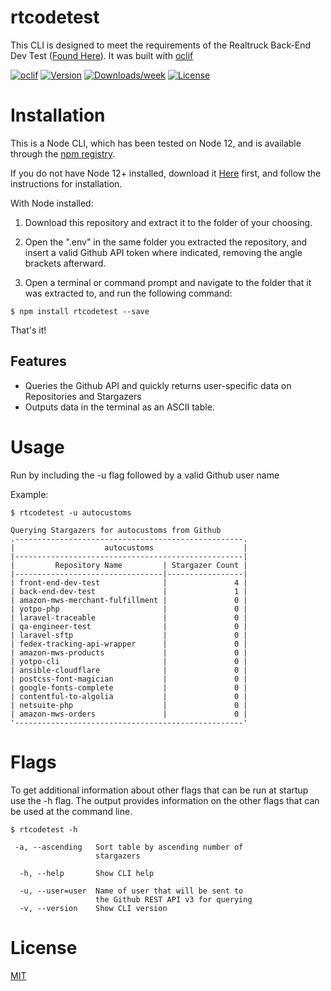 rtcodetest
==========

This CLI is designed to meet the requirements of the Realtruck Back-End Dev Test ([Found Here](https://github.com/AutoCustoms/back-end-dev-test)).  It was built with [oclif](https://oclif.io/)

[![oclif](https://img.shields.io/badge/cli-oclif-brightgreen.svg)](https://oclif.io)
[![Version](https://img.shields.io/npm/v/rtcodetest.svg)](https://npmjs.org/package/rtcodetest)
[![Downloads/week](https://img.shields.io/npm/dw/rtcodetest.svg)](https://npmjs.org/package/rtcodetest)
[![License](https://img.shields.io/npm/l/rtcodetest.svg)](https://github.com/siege-master/ideal-memory/blob/master/package.json)

# Installation

This is a Node CLI, which has been tested on Node 12, and is available through the [npm registry](https://www.npmjs.com).

If you do not have Node 12+ installed, download it [Here](https://nodejs.org/en/download/) first, and follow the instructions for installation.

With Node installed:

1.  Download this repository and extract it to the folder of your choosing.  

2.  Open the ".env" in the same folder you extracted the repository, and insert a valid Github API token where indicated, removing the angle brackets afterward.  

3.  Open a terminal or command prompt and navigate to the folder that it was extracted to, and run the following command:

```sh-session
$ npm install rtcodetest --save
```

That's it!

## Features

  * Queries the Github API and quickly returns user-specific data on Repositories and Stargazers
  * Outputs data in the terminal as an ASCII table.

# Usage

Run by including the -u flag followed by a valid Github user name

Example:

```sh-session
$ rtcodetest -u autocustoms

Querying Stargazers for autocustoms from Github       
.---------------------------------------------------. 
|                    autocustoms                    | 
|---------------------------------------------------| 
|         Repository Name         | Stargazer Count | 
|---------------------------------|-----------------| 
| front-end-dev-test              |               4 | 
| back-end-dev-test               |               1 | 
| amazon-mws-merchant-fulfillment |               0 | 
| yotpo-php                       |               0 | 
| laravel-traceable               |               0 | 
| qa-engineer-test                |               0 | 
| laravel-sftp                    |               0 | 
| fedex-tracking-api-wrapper      |               0 | 
| amazon-mws-products             |               0 | 
| yotpo-cli                       |               0 | 
| ansible-cloudflare              |               0 | 
| postcss-font-magician           |               0 | 
| google-fonts-complete           |               0 | 
| contentful-to-algolia           |               0 | 
| netsuite-php                    |               0 | 
| amazon-mws-orders               |               0 | 
'---------------------------------------------------'
```


# Flags


To get additional information about other flags that can be run at startup use the -h flag.  The output provides information on the other flags that can be used at the command line.

```sh-session
$ rtcodetest -h

 -a, --ascending   Sort table by ascending number of  
                   stargazers

  -h, --help       Show CLI help

  -u, --user=user  Name of user that will be sent to  
                   the Github REST API v3 for querying
  -v, --version    Show CLI version
```

# License

[MIT](https://github.com/expressjs/express/blob/master/LICENSE)
